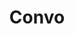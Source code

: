 ---
facebook: https://www.facebook.com/convo/
instagram: https://www.instagram.com/convo/
logohandle: convorelay
sort: convorelay
title: Convo
twitter: https://x.com/convorelay
website: https://www.convorelay.com/
youtube: https://www.youtube.com/user/convorelay
---